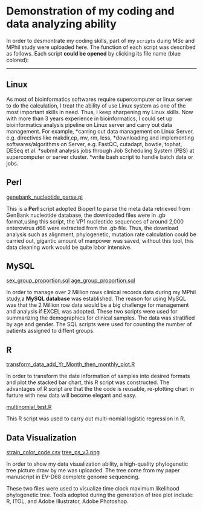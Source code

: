 
# Demonstration of my coding and data analyzing ability

In order to desmontrate my coding skills, part of my `scripts` duing MSc and MPhil study
were uploaded here. The function of each script was described as follows. Each script __could 
be opened__ by clicking its file name (blue colored):

---

## Linux

As most of bioinformatics softwares require supercomputer or linux server to do the calculation, I treat the ability of use Linux system as one of the most important skills in need. Thus, I keep sharpening my Linux skills. Now with more than 3 years experience in bioinformatics, I could set up bioinformatics analysis pipeline on Linux server and carry out data management.
For example, 
*carring out data management on Linux Server, e.g. directives like makdir,cp, mv, rm, less, 
*downloading and implementing softwares/algorithms on Server, e.g. FastQC, cutadapt, bowtie, tophat, DESeq et al.
*submit analysis jobs through Job Scheduling System (PBS) at supercomputer or server cluster. 
*write bash script to handle batch data or jobs.


## Perl

[genebank_nucleotide_parse.pl](https://github.com/Marvel1991/data_analysis_visualization/blob/master/get_accession_strain-name_location_length_collection_add_vp1_version3_final.pl)

This is a __Perl__ script adopted Bioperl to parse the meta data retrieved from GenBank 
nucleotide database, the downloaded files were in .gb format,using this script, the VP1 
nucleotide sequences of around 2,000 enterovirus d68 were extracted from the .gb file.
Thus, the download analysis such as alignment, phylogenetic, mutation rate calculation could 
be carried out, gigantic amount of manpower was saved, without this tool, this data cleaning 
work would be quite labor intensive. 

## MySQL

[sex_group_proportion.sql](https://github.com/Marvel1991/data_analysis_visualization/blob/master/sex_proportion.sql)
[age_group_proportion.sql](https://github.com/Marvel1991/data_analysis_visualization/blob/master/age_group_proportion.sql)

In order to manage over 2 Million rows clinical records data during my MPhil study,a __MySQL database__
was established. The reason for using MySQL was that the 2 Million row data would be a big challenge
for management and analysis if EXCEL was adopted. These two scripts were used for summarizing the 
demographics for clinical samples. The data was stratified by age and gender. The SQL scripts were used
for counting the number of patients assigned to diffent groups.

## R

[transform_data_add_Yr_Month_then_monthly_plot.R](https://github.com/Marvel1991/data_analysis_visualization/blob/master/transform_data_add_Yr_Month_then_monthly_plot.R)

In order to transform the date information of samples into desired formats and plot the 
stacked bar chart, this R script was constructed. The advantages of R script are that the 
the code is reusable, re-plotting chart in furture with new data will become elegant and easy.

[multinomial_test.R](https://github.com/Marvel1991/data_analysis_visualization/blob/master/multi_nomial_A_ref.R)

This R script was used to carry out multi-nomial logistic regression in R.

## Data Visualization 

[strain_color_code.csv](https://github.com/Marvel1991/data_analysis_visualization/blob/master/strain_color_code.csv)
[tree_ps_v3.png](https://github.com/Marvel1991/data_analysis_visualization/blob/master/tree_ps_v3.png)

In order to show my data visualization ability, a high-quality phylogenetic tree picture draw by me was uploaded.
The tree come from my paper manuscript in EV-D68 complete genome sequencing.

These two files were used to visualize time clock maximum likelihood phylogenetic tree. Tools adopted during the 
generation of tree plot include: R, ITOL, and Adobe Illustrator, Adobe Photoshop.


